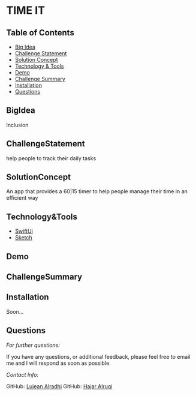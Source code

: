 # TIME IT

## Table of Contents
  * [Big Idea](#BigIdea)
  * [Challenge Statement](#ChallengeStatement)
  * [Solution Concept](#SolutionConcept)
  * [Technology & Tools](#Technology&Tools)
  * [Demo](#Demo)
  * [Challenge Summary](#ChallengeSummary)
  * [Installation](#Installation)
  * [Questions](#Questions)


## BigIdea
Inclusion

## ChallengeStatement 
help people to track their daily tasks

## SolutionConcept
An app that provides a 60|15 timer to help people manage their time in an efficient way

## Technology&Tools
- [SwiftUi](https://img.shields.io/badge/SwiftUi-SwiftUi-orange)
- [Sketch](https://img.shields.io/badge/Sketch-Sketch-yellow)


## Demo


## ChallengeSummary 


    
## Installation
    
  Soon...
  
      
## Questions
      
  _For further questions:_

  If you have any questions, or additional feedback, please feel free to email me and I will respond as soon as possible.
  
  _Contact Info:_

  GitHub: [Lujean Alradhi]([https://github.com/Lujean99])
  GitHub: [Hajar Alruqi]([https://github.com/nhajarn])

  
 
